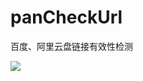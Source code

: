 # panCheckUrl
百度、阿里云盘链接有效性检测

![](https://img.meituan.net/csc/a87a4ac72150ccda5d4a4afe5db521b874484.png)
